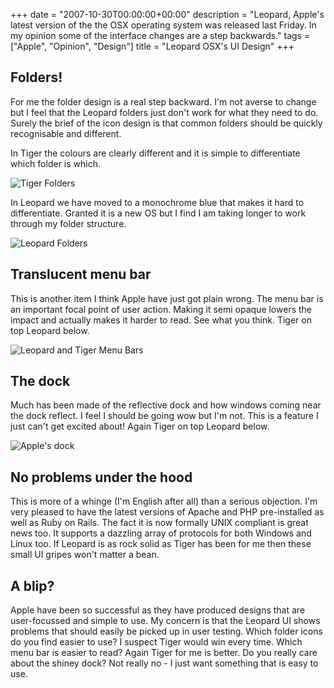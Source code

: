 +++
date = "2007-10-30T00:00:00+00:00"
description = "Leopard, Apple's latest version of the the OSX operating system was released last Friday. In my opinion some of the interface changes are a step backwards."
tags = ["Apple", "Opinion", "Design"]
title = "Leopard OSX's UI Design"
+++

## Folders!

For me the folder design is a real step backward. I'm not averse to change but I
feel that the Leopard folders just don't work for what they need to do. Surely
the brief of the icon design is that common folders should be quickly
recognisable and different.

In Tiger the colours are clearly different and it is simple to differentiate
which folder is which.

![Tiger Folders][1]

In Leopard we have moved to a monochrome blue that makes it hard to
differentiate. Granted it is a new OS but I find I am taking longer to work
through my folder structure.

![Leopard Folders][2]

## Translucent menu bar

This is another item I think Apple have just got plain wrong. The menu bar is an
important focal point of user action. Making it semi opaque lowers the impact
and actually makes it harder to read. See what you think. Tiger on top Leopard
below.

![Leopard and Tiger Menu Bars][3]

## The dock

Much has been made of the reflective dock and how windows coming near the dock
reflect. I feel I should be going wow but I'm not. This is a feature I just
can't get excited about! Again Tiger on top Leopard below.

![Apple's dock][4]

## No problems under the hood

This is more of a whinge (I'm English after all) than a serious objection. I'm
very pleased to have the latest versions of Apache and PHP pre-installed as well
as Ruby on Rails. The fact it is now formally UNIX compliant is great news too.
It supports a dazzling array of protocols for both Windows and Linux too. If
Leopard is as rock solid as Tiger has been for me then these small UI gripes
won't matter a bean.

## A blip?

Apple have been so successful as they have produced designs that are
user-focussed and simple to use. My concern is that the Leopard UI shows
problems that should easily be picked up in user testing. Which folder icons do
you find easier to use? I suspect Tiger would win every time. Which menu bar is
easier to read? Again Tiger for me is better. Do you really care about the
shiney dock? Not really no - I just want something that is easy to use.

[1]: /images/articles/leopard_folders.png
[2]: /images/articles/folders.png
[3]: /images/articles/menu_bar.jpg
[4]: /images/articles/dock.jpg
